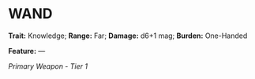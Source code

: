 # WAND

**Trait:** Knowledge; **Range:** Far; **Damage:** d6+1 mag; **Burden:** One-Handed

**Feature:** —

*Primary Weapon - Tier 1*
